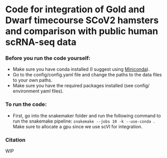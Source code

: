 # Code for integration of Gold and Dwarf timecourse SCoV2 hamsters and comparison with public human scRNA-seq data
### Before you run the code yourself:
- Make sure you have conda installed (I suggest using [Miniconda](https://docs.conda.io/en/latest/miniconda.html)).
- Go to the config/config.yaml file and change the paths to the data files to your own paths.
- Make sure you have the required packages installed (see config/ environment yaml files).

### To run the code:
- First, go into the snakemaker folder and run the following command to run the snakemake pipeline:
`snakemake --jobs 10 -k --use-conda `. Make sure to allocate a gpu since we use scVI for integration.

### Citation
WIP